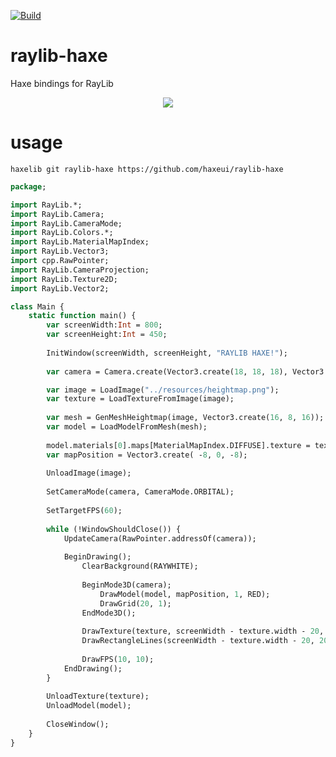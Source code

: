 [![Build](https://github.com/haxeui/raylib-haxe/actions/workflows/build.yml/badge.svg)](https://github.com/haxeui/raylib-haxe/actions/workflows/build.yml)

# raylib-haxe

Haxe bindings for RayLib

<p align="center">
  <img src="https://raw.githubusercontent.com/haxeui/raylib-haxe/main/.github/images/screen.png"/>
</p>

# usage

```
haxelib git raylib-haxe https://github.com/haxeui/raylib-haxe
```

```haxe
package;

import RayLib.*;
import RayLib.Camera;
import RayLib.CameraMode;
import RayLib.Colors.*;
import RayLib.MaterialMapIndex;
import RayLib.Vector3;
import cpp.RawPointer;
import RayLib.CameraProjection;
import RayLib.Texture2D;
import RayLib.Vector2;

class Main {
    static function main() {
        var screenWidth:Int = 800;
        var screenHeight:Int = 450;
        
        InitWindow(screenWidth, screenHeight, "RAYLIB HAXE!");
        
        var camera = Camera.create(Vector3.create(18, 18, 18), Vector3.create(0, 0, 0), Vector3.create(0, 1, 0), 45, 0);

        var image = LoadImage("../resources/heightmap.png");
        var texture = LoadTextureFromImage(image); 
        
        var mesh = GenMeshHeightmap(image, Vector3.create(16, 8, 16));
        var model = LoadModelFromMesh(mesh); 
        
        model.materials[0].maps[MaterialMapIndex.DIFFUSE].texture = texture;
        var mapPosition = Vector3.create( -8, 0, -8);
        
        UnloadImage(image);
        
        SetCameraMode(camera, CameraMode.ORBITAL);
        
        SetTargetFPS(60); 
        
        while (!WindowShouldClose()) {
            UpdateCamera(RawPointer.addressOf(camera));
            
            BeginDrawing();
                ClearBackground(RAYWHITE);
                
                BeginMode3D(camera);
                    DrawModel(model, mapPosition, 1, RED);
                    DrawGrid(20, 1);
                EndMode3D();
                
                DrawTexture(texture, screenWidth - texture.width - 20, 20, WHITE);
                DrawRectangleLines(screenWidth - texture.width - 20, 20, texture.width, texture.height, GREEN);
                
                DrawFPS(10, 10);
            EndDrawing();
        }
        
        UnloadTexture(texture);
        UnloadModel(model);
        
        CloseWindow();
    }
}

```
